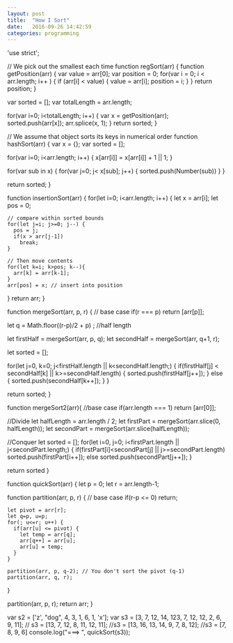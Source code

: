 ```yaml
---
layout: post
title:  "How I Sort"
date:   2016-09-26 14:42:59
categories: programming
---
```


'use strict';

// We pick out the smallest each time
function regSort(arr) { 
 function getPosition(arr) {
   var value = arr[0];
   var position = 0;
   for(var i = 0; i < arr.length; i++ ) {
     if (arr[i] < value) {
       value = arr[i];
       position = i;
     }
   }
   return position;
 }
  
 var sorted = [];
 var totalLength = arr.length;
  
 for(var i=0; i<totalLength; i++) {
   var x = getPosition(arr);
   sorted.push(arr[x]);
   arr.splice(x, 1);
  }
  return sorted;
}

// We assume that object sorts its keys in numerical order
function hashSort(arr) {
  var x = {};
  var sorted = [];
  
  for(var i=0; i<arr.length; i++) {
    x[arr[i]] = x[arr[i]]  + 1 || 1;
  }
  
  for(var sub in x) {
    for(var j=0; j< x[sub]; j++) {
      sorted.push(Number(sub))
    }
  }
  
  return sorted;
}


function insertionSort(arr) {
  for(let i=0; i<arr.length; i++) {
    let x = arr[i];
    let pos = 0;
    
    // compare within sorted bounds
    for(let j=i; j>=0; j--) {
      pos = j;
      if(x > arr[j-1])
        break;
    }
    
    // Then move contents
    for(let k=i; k>pos; k--){
      arr[k] = arr[k-1];
    }
    arr[pos] = x; // insert into position
  }
  return arr;
}



function mergeSort(arr, p, r) {
  // base case
  if(r === p) 
    return [arr[p]];
  
  let q = Math.floor((r-p)/2 + p) ; //half length
  
  let firstHalf = mergeSort(arr, p, q);
  let secondHalf = mergeSort(arr, q+1, r);
  
  let sorted = [];

  for(let j=0, k=0; j<firstHalf.length || k<secondHalf.length;) {
    if(firstHalf[j] < secondHalf[k] || k>=secondHalf.length) {
      sorted.push(firstHalf[j++]);
    } else {
      sorted.push(secondHalf[k++]);
    }
  }
  
  return sorted;
}


function mergeSort2(arr){
  //base case
  if(arr.length === 1) 
    return [arr[0]];
  
  //Divide 
  let halfLength = arr.length / 2;
  let firstPart = mergeSort(arr.slice(0, halfLength));
  let secondPart = mergeSort(arr.slice(halfLength));
  
  //Conquer
  let sorted = [];
  for(let i=0, j=0; i<firstPart.length || j<secondPart.length;) {
    if(firstPart[i]<secondPart[j] || j>=secondPart.length)
      sorted.push(firstPart[i++]);
    else 
      sorted.push(secondPart[j++]);
  }
  
  return sorted
}


function quickSort(arr) {
  let p = 0;
  let r = arr.length-1;
  
  function partition(arr, p, r) {
    // base case
    if(r-p <= 0)
      return;
    
    let pivot = arr[r];  
    let q=p, u=p;
    for(; u<=r; u++) {
      if(arr[u] <= pivot) {
        let temp = arr[q];
        arr[q++] = arr[u];
        arr[u] = temp;
      }
    }
    
    partition(arr, p, q-2); // You don't sort the pivot (q-1)
    partition(arr, q, r);
  }
  
  partition(arr, p, r);
  return arr;
}

var s2 = ['z', "dog", 4, 3, 1, 6, 1, 'x'];
var s3 = [3, 7, 12, 14, 123, 7, 12, 12, 2, 6, 9, 11];
//  s3 = [13, 7,  12, 8, 11, 12, 11];
//s3 = [13, 16, 13, 14, 9, 7, 8, 12];
//s3 = [7, 8, 9, 6]
console.log("===> ", quickSort(s3));


